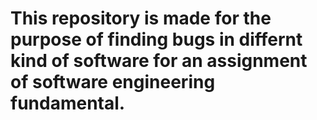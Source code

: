 # This repository is made for the purpose of finding bugs in differnt kind of software for an assignment of software engineering fundamental. 
